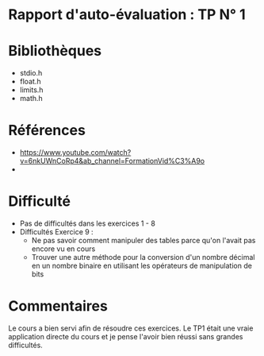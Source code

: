 
# Rapport d'auto-évaluation : TP N° 1 
# Bibliothèques
* stdio.h
* float.h
* limits.h
* math.h 

# Références
* https://www.youtube.com/watch?v=6nkUWnCoRp4&ab_channel=FormationVid%C3%A9o
*


# Difficulté
* Pas de difficultés dans les exercices 1 - 8 
* Difficultés Exercice 9 : 
    * Ne pas savoir comment manipuler des tables parce qu'on l'avait pas encore vu en cours
    * Trouver une autre méthode pour la conversion d'un nombre décimal en un nombre binaire en utilisant les opérateurs de manipulation de bits

# Commentaires
Le cours a bien servi afin de résoudre ces exercices.
Le TP1 était une vraie application directe du cours et je pense l'avoir bien réussi sans grandes difficultés.
